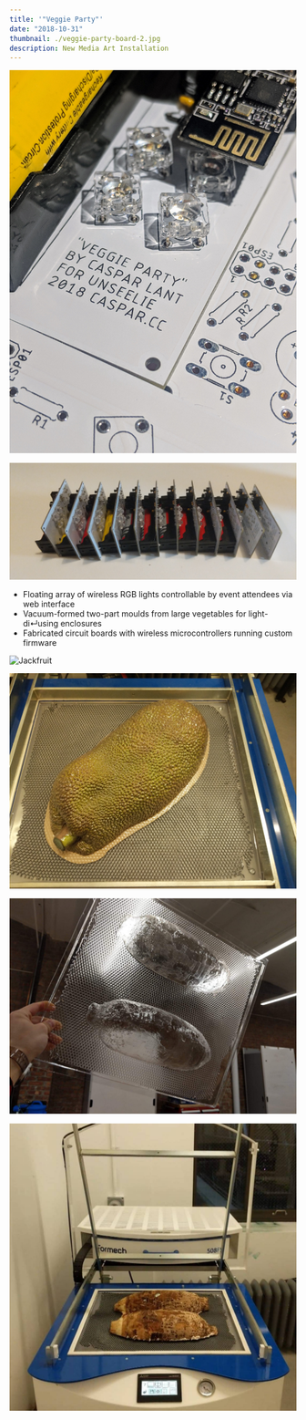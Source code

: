 ```yaml
---
title: '"Veggie Party"'
date: "2018-10-31"
thumbnail: ./veggie-party-board-2.jpg
description: New Media Art Installation
---
```


<div class="kg-card kg-image-card">

![Board](./veggie-party-board-2.jpg)

</div>

<div class="kg-card kg-image-card">

![Board](./veggie-party-board-3.jpg)

</div>

- Floating array of wireless RGB lights controllable by event attendees via web interface
- Vacuum-formed two-part moulds from large vegetables for light-di↵using enclosures
- Fabricated circuit boards with wireless microcontrollers running custom firmware

<div class="kg-card kg-image-card">

![Jackfruit](./veggie-party-jackfruit-1.jpg)

</div>

<div class="kg-card kg-image-card">

![Jackfruit](./veggie-party-jackfruit-2.jpg)

</div>

<!-- **jackfruit** -->

<div class="kg-card kg-image-card">

![yuca](./veggie-party-yuca-1.jpg)

</div>

<div class="kg-card kg-image-card">

![yuca](./veggie-party-yuca-2.jpg)

</div>

<!-- **yuca** -->

<div class="kg-card kg-width-wide">

<!-- |||
|-|-|
|![yuca](./veggie-party-jackfruit-1.jpg)    |![yuca](./veggie-party-jackfruit-2.jpg)|
|![yuca](./veggie-party-yuca-1.jpg)|![yuca](./veggie-party-yuca-2.jpg)| -->

</div>

<!-- <figure class="kg-card kg-gallery-card">
    <div class="kg-gallery-container">
        <div class="kg-gallery-row">
            <div class="kg-gallery-image">
                <img src="veggie-party-jackfruit-1.jpg"></img>
            </div>
             <div class="kg-gallery-image">
                <img src="veggie-party-jackfruit-2.jpg"></img>
            </div>
        </div>
        <div class="kg-gallery-row">
          <div class="kg-gallery-image">
                <img src="veggie-party-yuca-1.jpg"/>
          </div>
            <div class="kg-gallery-image">
                <img src="veggie-party-yuca-2.jpg"/>
            </div>
        </div>
    </div>
</figure> -->
